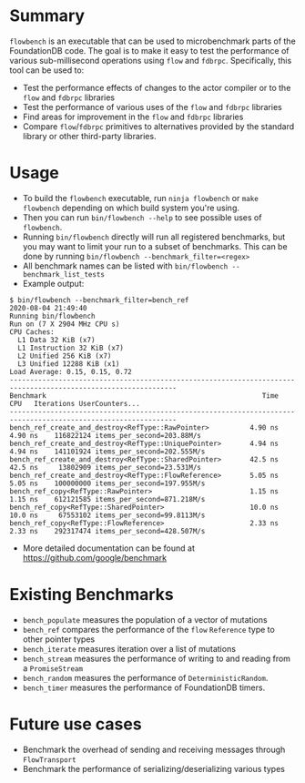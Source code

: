 Summary
=======

`flowbench` is an executable that can be used to microbenchmark parts of the FoundationDB code. The goal is to make it easy to test the performance of various sub-millisecond operations using `flow` and `fdbrpc`. Specifically, this tool can be used to:

- Test the performance effects of changes to the actor compiler or to the `flow` and `fdbrpc` libraries
- Test the performance of various uses of the `flow` and `fdbrpc` libraries
- Find areas for improvement in the `flow` and `fdbrpc` libraries
- Compare `flow`/`fdbrpc` primitives to alternatives provided by the standard library or other third-party libraries.

Usage
=====

- To build the `flowbench` executable, run `ninja flowbench` or `make flowbench` depending on which build system you're using.
- Then you can run `bin/flowbench --help` to see possible uses of `flowbench`.
- Running `bin/flowbench` directly will run all registered benchmarks, but you may want to limit your run to a subset of benchmarks. This can be done by running `bin/flowbench --benchmark_filter=<regex>`
- All benchmark names can be listed with `bin/flowbench --benchmark_list_tests`
- Example output:

```
$ bin/flowbench --benchmark_filter=bench_ref
2020-08-04 21:49:40
Running bin/flowbench
Run on (7 X 2904 MHz CPU s)
CPU Caches:
  L1 Data 32 KiB (x7)
  L1 Instruction 32 KiB (x7)
  L2 Unified 256 KiB (x7)
  L3 Unified 12288 KiB (x1)
Load Average: 0.15, 0.15, 0.72
---------------------------------------------------------------------------------------------------------------
Benchmark                                                     Time             CPU   Iterations UserCounters...
---------------------------------------------------------------------------------------------------------------
bench_ref_create_and_destroy<RefType::RawPointer>          4.90 ns         4.90 ns    116822124 items_per_second=203.88M/s
bench_ref_create_and_destroy<RefType::UniquePointer>       4.94 ns         4.94 ns    141101924 items_per_second=202.555M/s
bench_ref_create_and_destroy<RefType::SharedPointer>       42.5 ns         42.5 ns     13802909 items_per_second=23.531M/s
bench_ref_create_and_destroy<RefType::FlowReference>       5.05 ns         5.05 ns    100000000 items_per_second=197.955M/s
bench_ref_copy<RefType::RawPointer>                        1.15 ns         1.15 ns    612121585 items_per_second=871.218M/s
bench_ref_copy<RefType::SharedPointer>                     10.0 ns         10.0 ns     67553102 items_per_second=99.8113M/s
bench_ref_copy<RefType::FlowReference>                     2.33 ns         2.33 ns    292317474 items_per_second=428.507M/s
```
- More detailed documentation can be found at https://github.com/google/benchmark

Existing Benchmarks
===================
- `bench_populate` measures the population of a vector of mutations
- `bench_ref` compares the performance of the `flow` `Reference` type to other pointer types
- `bench_iterate` measures iteration over a list of mutations
- `bench_stream` measures the performance of writing to and reading from a `PromiseStream`
- `bench_random` measures the performance of `DeterministicRandom`.
- `bench_timer` measures the performance of FoundationDB timers.

Future use cases
================

- Benchmark the overhead of sending and receiving messages through `FlowTransport`
- Benchmark the performance of serializing/deserializing various types
